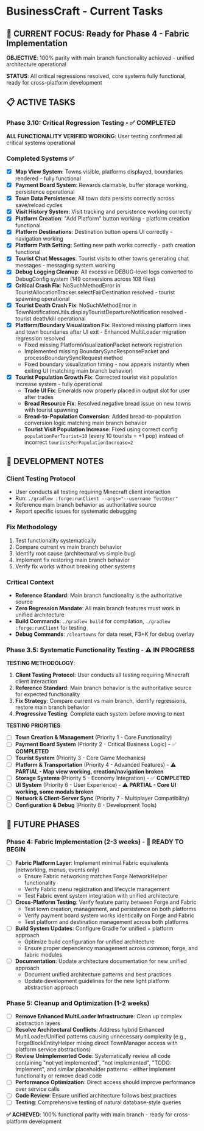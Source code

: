 # BusinessCraft - Current Tasks

## 🎯 **CURRENT FOCUS: Ready for Phase 4 - Fabric Implementation**

**OBJECTIVE**: 100% parity with main branch functionality achieved - unified architecture operational

**STATUS**: All critical regressions resolved, core systems fully functional, ready for cross-platform development

## 📋 **ACTIVE TASKS**

### **Phase 3.10: Critical Regression Testing - ✅ COMPLETED**

**ALL FUNCTIONALITY VERIFIED WORKING**: User testing confirmed all critical systems operational

### **Completed Systems** ✅

- [x] **Map View System**: Towns visible, platforms displayed, boundaries rendered - fully functional
- [x] **Payment Board System**: Rewards claimable, buffer storage working, persistence operational
- [x] **Town Data Persistence**: All town data persists correctly across save/reload cycles
- [x] **Visit History System**: Visit tracking and persistence working correctly
- [x] **Platform Creation**: "Add Platform" button working - platform creation functional
- [x] **Platform Destinations**: Destination button opens UI correctly - navigation working
- [x] **Platform Path Setting**: Setting new path works correctly - path creation functional
- [x] **Tourist Chat Messages**: Tourist visits to other towns generating chat messages - messaging system working
- [x] **Debug Logging Cleanup**: All excessive DEBUG-level logs converted to DebugConfig system (149 conversions across 108 files)
- [x] **Critical Crash Fix**: NoSuchMethodError in TouristAllocationTracker.selectFairDestination resolved - tourist spawning operational
- [x] **Tourist Death Crash Fix**: NoSuchMethodError in TownNotificationUtils.displayTouristDepartureNotification resolved - tourist death/kill operational
- [x] **Platform/Boundary Visualization Fix**: Restored missing platform lines and town boundaries after UI exit - Enhanced MultiLoader migration regression resolved
  - Fixed missing PlatformVisualizationPacket network registration
  - Implemented missing BoundarySyncResponsePacket and processBoundarySyncRequest method
  - Fixed boundary visualization timing - now appears instantly when exiting UI (matching main branch behavior)
- [x] **Tourist Population Growth Fix**: Corrected tourist visit population increase system - fully operational
  - **Trade UI Fix**: Emeralds now properly placed in output slot for user after trades
  - **Bread Resource Fix**: Resolved negative bread issue on new towns with tourist spawning
  - **Bread-to-Population Conversion**: Added bread-to-population conversion logic matching main branch behavior
  - **Tourist Visit Population Increase**: Fixed using correct config `populationPerTourist=10` (every 10 tourists = +1 pop) instead of incorrect `touristsPerPopulationIncrease=2`

## 🔧 **DEVELOPMENT NOTES**

### **Client Testing Protocol**
- User conducts all testing requiring Minecraft client interaction
- Run: `./gradlew :forge:runClient --args="--username TestUser"`
- Reference main branch behavior as authoritative source
- Report specific issues for systematic debugging

### **Fix Methodology**
1. Test functionality systematically
2. Compare current vs main branch behavior
3. Identify root cause (architectural vs simple bug)
4. Implement fix restoring main branch behavior
5. Verify fix works without breaking other systems

### **Critical Context**
- **Reference Standard**: Main branch functionality is the authoritative source
- **Zero Regression Mandate**: All main branch features must work in unified architecture
- **Build Commands**: `./gradlew build` for compilation, `./gradlew :forge:runClient` for testing
- **Debug Commands**: `/cleartowns` for data reset, F3+K for debug overlay

### **Phase 3.5: Systematic Functionality Testing** - ⚠️ **IN PROGRESS**

**TESTING METHODOLOGY**:
1. **Client Testing Protocol**: User conducts all testing requiring Minecraft client interaction
2. **Reference Standard**: Main branch behavior is the authoritative source for expected functionality
3. **Fix Strategy**: Compare current vs main branch, identify regressions, restore main branch behavior
4. **Progressive Testing**: Complete each system before moving to next

**TESTING PRIORITIES**:
- [ ] **Town Creation & Management** (Priority 1 - Core Functionality)
- [ ] **Payment Board System** (Priority 2 - Critical Business Logic) - ✅ **COMPLETED**
- [ ] **Tourist System** (Priority 3 - Core Game Mechanics)
- [ ] **Platform & Transportation** (Priority 4 - Advanced Features) - ⚠️ **PARTIAL - Map view working, creation/navigation broken**
- [ ] **Storage Systems** (Priority 5 - Economy Integration) - ✅ **COMPLETED**
- [ ] **UI System** (Priority 6 - User Experience) - ⚠️ **PARTIAL - Core UI working, some modals broken**
- [ ] **Network & Client-Server Sync** (Priority 7 - Multiplayer Compatibility)
- [ ] **Configuration & Debug** (Priority 8 - Development Tools)

## 🚀 **FUTURE PHASES**

### **Phase 4: Fabric Implementation** (2-3 weeks) - 🚀 **READY TO BEGIN**
- [ ] **Fabric Platform Layer**: Implement minimal Fabric equivalents (networking, menus, events only)
  - Ensure Fabric networking matches Forge NetworkHelper functionality
  - Verify Fabric menu registration and lifecycle management
  - Test Fabric event system integration with unified architecture
- [ ] **Cross-Platform Testing**: Verify feature parity between Forge and Fabric
  - Test town creation, management, and persistence on both platforms
  - Verify payment board system works identically on Forge and Fabric
  - Test platform and destination management across both platforms
- [ ] **Build System Updates**: Configure Gradle for unified + platform approach
  - Optimize build configuration for unified architecture
  - Ensure proper dependency management across common, forge, and fabric modules
- [ ] **Documentation**: Update architecture documentation for new unified approach
  - Document unified architecture patterns and best practices
  - Update development guidelines for the new light platform abstraction approach

### **Phase 5: Cleanup and Optimization** (1-2 weeks)
- [ ] **Remove Enhanced MultiLoader Infrastructure**: Clean up complex abstraction layers
- [ ] **Resolve Architectural Conflicts**: Address hybrid Enhanced MultiLoader/Unified patterns causing unnecessary complexity (e.g., ForgeBlockEntityHelper mixing direct TownManager access with platform service abstractions)
- [ ] **Review Unimplemented Code**: Systematically review all code containing "not yet implemented", "not implemented", "TODO: Implement", and similar placeholder patterns - either implement functionality or remove dead code
- [ ] **Performance Optimization**: Direct access should improve performance over service calls
- [ ] **Code Review**: Ensure unified architecture follows best practices
- [ ] **Testing**: Comprehensive testing of natural database-style queries

**✅ ACHIEVED**: 100% functional parity with main branch - ready for cross-platform development
